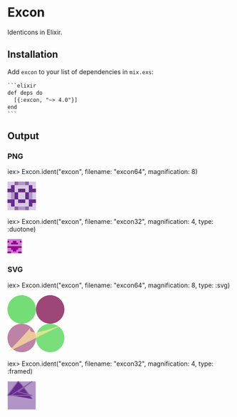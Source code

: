 # Excon

Identicons in Elixir.

## Installation

Add `excon` to your list of dependencies in `mix.exs`:

    ```elixir
    def deps do
      [{:excon, "~> 4.0"}]
    end
    ```

## Output

### PNG

iex> Excon.ident("excon", filename: "excon64", magnification: 8)

![PNG](excon64.png?raw=true "excon Identicon")

iex> Excon.ident("excon", filename: "excon32", magnification: 4, type: :duotone)

![PNG](excon32.png?raw=true "excon Identicon")

### SVG
iex> Excon.ident("excon", filename: "excon64", magnification: 8, type: :svg)

![SVG](excon64.svg?raw=true "excon Identicon")

iex> Excon.ident("excon", filename: "excon32", magnification: 4, type: :framed)

![SVG](excon32.svg?raw=true "excon Identicon")
